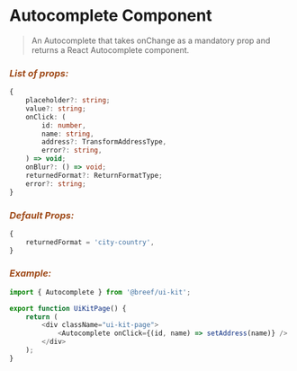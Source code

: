 # Autocomplete Component

> An Autocomplete that takes onChange as a mandatory prop and returns a React Autocomplete component.

### _<span style="color: #9f4a19">List of props:</span>_

```typescript
{
    placeholder?: string;
    value?: string;
    onClick: (
        id: number,
        name: string,
        address?: TransformAddressType,
        error?: string,
    ) => void;
    onBlur?: () => void;
    returnedFormat?: ReturnFormatType;
    error?: string;
}
```

### _<span style="color: #9f4a19">Default Props:</span>_

```typescript
{
    returnedFormat = 'city-country',
}
```

### _<span style="color: #9f4a19">Example:</span>_

```typescript
import { Autocomplete } from '@breef/ui-kit';

export function UiKitPage() {
    return (
        <div className="ui-kit-page">
            <Autocomplete onClick={(id, name) => setAddress(name)} />
        </div>
    );
}
```
